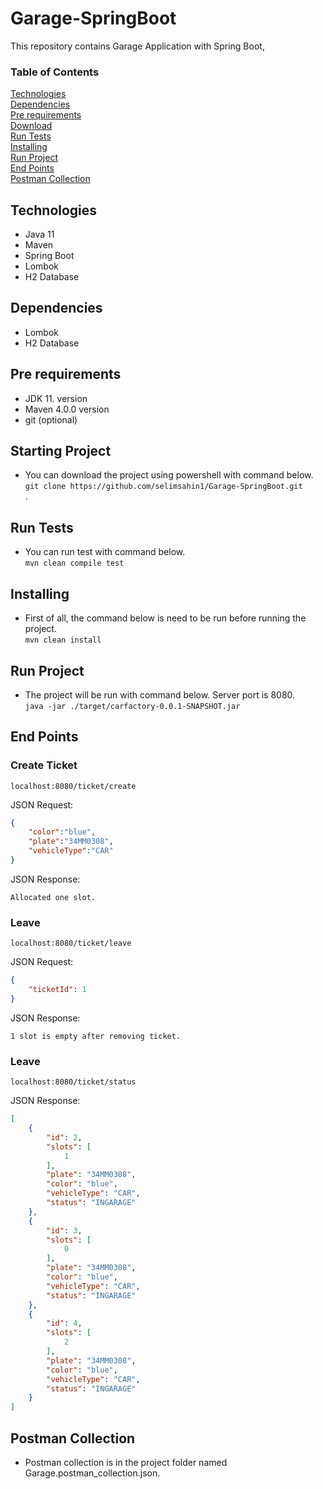 # Garage-SpringBoot

This repository contains Garage Application with Spring Boot,

### Table of Contents  
[Technologies](#technologies)<br>
[Dependencies](#dependencies)<br>
[Pre requirements](#requirements)<br>
[Download](#startingProject)<br>
[Run Tests](#runtests)<br>
[Installing](#installing)<br>
[Run Project](#run)<br>
[End Points](#endpoints)<br>
[Postman Collection](#postman)<br>

<a name="technologies"/></a>
## Technologies
  * Java 11
  * Maven
  * Spring Boot
  * Lombok
  * H2 Database
  
<a name="dependencies"/></a>
## Dependencies
  * Lombok
  * H2 Database

<a name="requirements"/></a>
## Pre requirements
  * JDK 11. version
  * Maven 4.0.0 version
  * git (optional)

<a name="startingProject"/></a>
## Starting Project
  * You can download the project using powershell with command below. <br>
      `git clone https://github.com/selimsahin1/Garage-SpringBoot.git`<br>.

<a name="runtests"/></a>
## Run Tests
  * You can run test with command below.<br>
    `mvn clean compile test`<br>

<a name="installing"/></a>
## Installing
  * First of all, the command below is need to be run before running the project. <br>
    `mvn clean install`<br>

<a name="run"/></a>
## Run Project
  * The project will be run with command below. Server port is 8080.<br>
    `java -jar ./target/carfactory-0.0.1-SNAPSHOT.jar`<br>
    
<a name="endpoints"/></a>
## End Points
    
### Create Ticket

```
localhost:8080/ticket/create
```
JSON Request:

```json
{
    "color":"blue",
    "plate":"34MM0308",
    "vehicleType":"CAR"
}
```

JSON Response:

```
Allocated one slot.
```

### Leave

```
localhost:8080/ticket/leave
```
JSON Request:

```json
{
    "ticketId": 1
}
```

JSON Response:

```
1 slot is empty after removing ticket.
```

### Leave

```
localhost:8080/ticket/status
```

JSON Response:

```json
[
    {
        "id": 2,
        "slots": [
            1
        ],
        "plate": "34MM0308",
        "color": "blue",
        "vehicleType": "CAR",
        "status": "INGARAGE"
    },
    {
        "id": 3,
        "slots": [
            0
        ],
        "plate": "34MM0308",
        "color": "blue",
        "vehicleType": "CAR",
        "status": "INGARAGE"
    },
    {
        "id": 4,
        "slots": [
            2
        ],
        "plate": "34MM0308",
        "color": "blue",
        "vehicleType": "CAR",
        "status": "INGARAGE"
    }
]
```
    
<a name="postman"/></a>
## Postman Collection
  * Postman collection is in the project folder named Garage.postman_collection.json.
